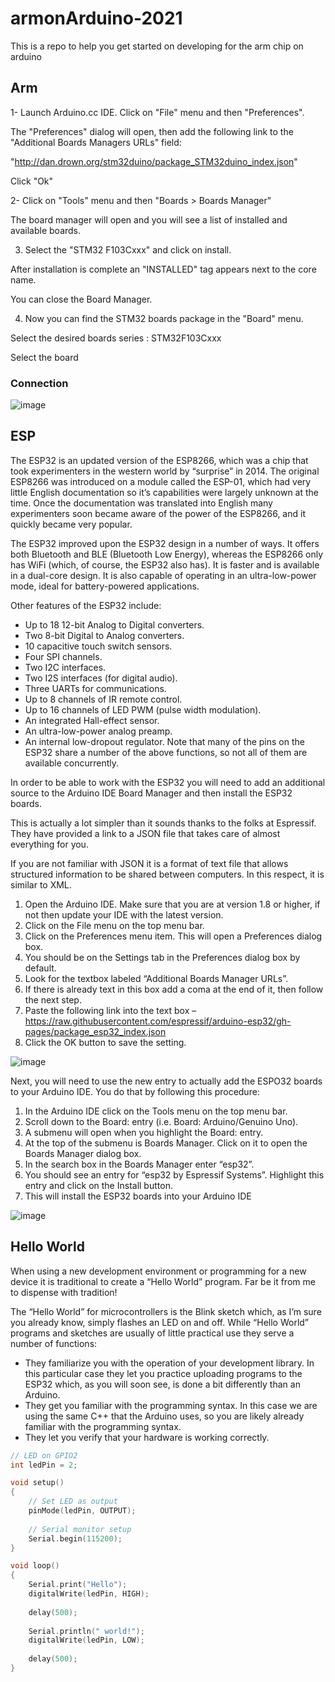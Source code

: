 # armonArduino-2021
This is a repo to help you get started on developing for the arm chip on arduino

## Arm
1- Launch Arduino.cc IDE. Click on "File" menu and then "Preferences".

The "Preferences" dialog will open, then add the following link to the "Additional Boards Managers URLs" field:

"http://dan.drown.org/stm32duino/package_STM32duino_index.json"

Click "Ok"

2- Click on "Tools" menu and then "Boards > Boards Manager"

The board manager will open and you will see a list of installed and available boards.

3. Select the "STM32 F103Cxxx" and click on install.

After installation is complete an "INSTALLED" tag appears next to the core name.

You can close the Board Manager.

4. Now you can find the STM32 boards package in the "Board" menu.

Select the desired boards series : STM32F103Cxxx

Select the board

### Connection

![image](https://user-images.githubusercontent.com/28790446/119007756-329a3080-b99a-11eb-9db3-d47b747ae2e9.png)


## ESP

The ESP32 is an updated version of the ESP8266, which was a chip that took experimenters in the western world by “surprise” in 2014. The original ESP8266 was introduced on a module called the ESP-01, which had very little English documentation so it’s capabilities were largely unknown at the time. Once the documentation was translated into English many experimenters soon became aware of the power of the ESP8266, and it quickly became very popular.

The ESP32 improved upon the ESP32 design in a number of ways.  It offers both Bluetooth and BLE (Bluetooth Low Energy), whereas the ESP8266 only has WiFi (which, of course, the ESP32 also has). It is faster and is available in a dual-core design. It is also capable of operating in an ultra-low-power mode, ideal for battery-powered applications.

Other features of the ESP32 include:

- Up to 18 12-bit Analog to Digital converters.
- Two 8-bit Digital to Analog converters.
- 10 capacitive touch switch sensors.
- Four SPI channels.
- Two I2C interfaces.
- Two I2S interfaces (for digital audio).
- Three UARTs for communications.
- Up to 8 channels of IR remote control.
- Up to 16 channels of LED PWM (pulse width modulation).
- An integrated Hall-effect sensor.
- An ultra-low-power analog preamp.
- An internal low-dropout regulator.
Note that many of the pins on the ESP32 share a number of the above functions, so not all of them are available concurrently.


In order to be able to work with the ESP32 you will need to add an additional source to the Arduino IDE Board Manager and then install the ESP32 boards.

This is actually a lot simpler than it sounds thanks to the folks at Espressif. They have provided a link to a JSON file that takes care of almost everything for you.

If you are not familiar with JSON it is a format of text file that allows structured information to be shared between computers. In this respect, it is similar to XML.

1. Open the Arduino IDE. Make sure that you are at version 1.8 or higher, if not then update your IDE with the latest version.
2. Click on the File menu on the top menu bar.
3. Click on the Preferences menu item. This will open a Preferences dialog box.
4. You should be on the Settings tab in the Preferences dialog box by default.
5. Look for the textbox labeled “Additional Boards Manager URLs”.
6. If there is already text in this box add a coma at the end of it, then follow the next step.
7. Paste the following link into the text box – https://raw.githubusercontent.com/espressif/arduino-esp32/gh-pages/package_esp32_index.json
8. Click the OK button to save the setting.

![image](https://user-images.githubusercontent.com/28790446/119008106-89076f00-b99a-11eb-8542-dd1bd38f1258.png)

Next, you will need to use the new entry to actually add the ESPO32 boards to your Arduino IDE. You do that by following this procedure:

1. In the Arduino IDE click on the Tools menu on the top menu bar.
2. Scroll down to the Board: entry (i.e. Board: Arduino/Genuino Uno).
3. A submenu will open when you highlight the Board: entry.
4. At the top of the submenu is Boards Manager. Click on it to open the Boards Manager dialog box.
5. In the search box in the Boards Manager enter “esp32”.
6. You should see an entry for “esp32 by Espressif Systems”. Highlight this entry and click on the Install button.
7. This will install the ESP32 boards into your Arduino IDE

![image](https://user-images.githubusercontent.com/28790446/119008218-a50b1080-b99a-11eb-9e75-c6125febc044.png)


## Hello World

When using a new development environment or programming for a new device it is traditional to create a “Hello World” program.  Far be it from me to dispense with tradition!

The “Hello World” for microcontrollers is the Blink sketch which, as I’m sure you already know, simply flashes an LED on and off.  While “Hello World” programs and sketches are usually of little practical use they serve a number of functions:

- They familiarize you with the operation of your development library.  In this particular case they let you practice uploading programs to the ESP32 which, as you will soon see, is done a bit differently than an Arduino.
- They get you familiar with the programming syntax. In this case we are using the same C++ that the Arduino uses, so you are likely already familiar with the programming syntax.
- They let you verify that your hardware is working correctly.

```cpp
// LED on GPIO2
int ledPin = 2;

void setup()
{
    // Set LED as output
    pinMode(ledPin, OUTPUT);
    
    // Serial monitor setup
    Serial.begin(115200);
}

void loop()
{
    Serial.print("Hello");
    digitalWrite(ledPin, HIGH);
    
    delay(500);
    
    Serial.println(" world!");
    digitalWrite(ledPin, LOW);
    
    delay(500);
}
```









